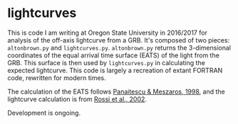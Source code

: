 # lightcurves

This is code I am writing at Oregon State University in 2016/2017 for analysis of the off-axis lightcurve from a GRB.
It's composed of two pieces:  `altonbrown.py` and `lightcurves.py`.  `altonbrown.py` returns the 3-dimensional coordinates of
the equal arrival time surface (EATS) of the light from the GRB.  This surface is then used by `lightcurves.py` in calculating
the expected lightcurve.  This code is largely a recreation of extant FORTRAN code, rewritten for modern times.

The calculation of the EATS follows [Panaitescu & Meszaros, 1998](http://iopscience.iop.org/article/10.1086/311127/pdf),
and the lightcurve calculation is from [Rossi et al., 2002](https://oup.silverchair-cdn.com/oup/backfile/Content_public/Journal/mnras/354/1/10.1111/j.1365-2966.2004.08165.x/2/354-1-86.pdf?Expires=1488744670&Signature=atMX7n6N-QpDgrp6yd7Q0VNgVMfN-GMi33gVNS43oRcr54UpNGg1nBeAHEoJoYo14jC7dosv-goFyh7tCeYfwB~anF2qsDnM-6Cqk749hgjPiUiFu77omIgCZHocRNcKCUgkzSpdaN1U9kG-0v1K5yv6EWfmsM1Rr-Lm0mePwpQIfmNOPfDEN6qBzTE-lL1VPG3v91VQt95-1B75J37BvSM64m2NdvR9z1cL~oNFM7M8rDJjg8FK-KfNdb35G7uDbivdnMAoKKmBlDOIXAZzY8qxfXF4VxeYbVJZhzlQ8nX0QX92-LfXUHN-oDloTMs~8RcNcwwsNg8Tf1barVVMuA__&Key-Pair-Id=APKAIUCZBIA4LVPAVW3Q).

Development is ongoing.

